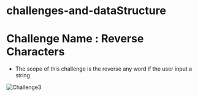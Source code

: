 # challenges-and-dataStructure
# Challenge Name : Reverse Characters
- The scope of this challenge is the reverse any word if the user input a string

![Challenge3](reverseCharacters) 
